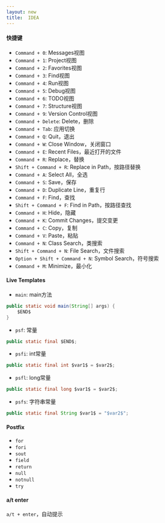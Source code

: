 ```yaml
---
layout: new
title:  IDEA
---
```


#### 快捷键

* `Command + 0`: Messages视图
* `Command + 1`: Project视图
* `Command + 2`: Favorites视图
* `Command + 3`: Find视图
* `Command + 4`: Run视图
* `Command + 5`: Debug视图
* `Command + 6`: TODO视图
* `Command + 7`: Structure视图
* `Command + 9`: Version Control视图
* `Command + Delete`: Delete，删除
* `Command + Tab`: 应用切换
* `Command + Q`: Quit，退出
* `Command + W`: Close Window，关闭窗口
* `Command + E`: Recent Files，最近打开的文件
* `Command + R`: Replace，替换
* `Shift + Command + R`: Replace in Path，按路径替换
* `Command + A`: Select All，全选
* `Command + S`: Save，保存
* `Command + D`: Duplicate Line，重复行
* `Command + F`: Find，查找
* `Shift + Command + F`: Find in Path，按路径查找
* `Command + H`: Hide，隐藏
* `Command + K`: Commit Changes，提交变更
* `Command + C`: Copy，复制
* `Command + V`: Paste，粘贴
* `Command + N`: Class Search，类搜索
* `Shift + Command + N`: File Search，文件搜索
* `Option + Shift + Command + N`: Symbol Search，符号搜索
* `Command + M`: Minimize，最小化

#### Live Templates

* `main`: main方法

```java
public static void main(String[] args) {
    $END$
}
```

* `psf`: 常量

```java
public static final $END$;
```

* `psfi`: int常量

```java
public static final int $var1$ = $var2$;
```

* `psfl`: long常量

```java
public static final long $var1$ = $var2$;
```

* `psfs`: 字符串常量

```java
public static final String $var1$ = "$var2$";
```

#### Postfix

* `for`
* `fori`
* `sout`
* `field`
* `return`
* `null`
* `notnull`
* `try`

#### a/t enter

`a/t + enter`，自动提示
